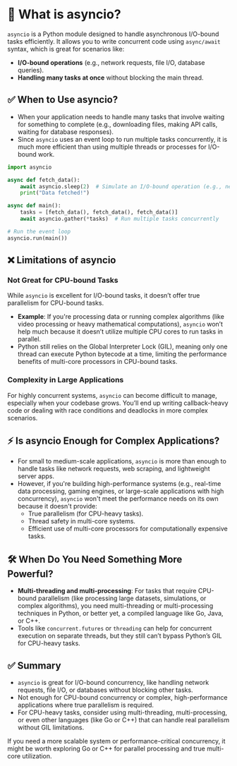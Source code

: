 # 🧵 What is asyncio?

`asyncio` is a Python module designed to handle asynchronous I/O-bound tasks efficiently. It allows you to write concurrent code using `async/await` syntax, which is great for scenarios like:

- **I/O-bound operations** (e.g., network requests, file I/O, database queries).
- **Handling many tasks at once** without blocking the main thread.

## ✅ When to Use asyncio?

- When your application needs to handle many tasks that involve waiting for something to complete (e.g., downloading files, making API calls, waiting for database responses).
- Since `asyncio` uses an event loop to run multiple tasks concurrently, it is much more efficient than using multiple threads or processes for I/O-bound work.
```python
import asyncio

async def fetch_data():
    await asyncio.sleep(2)  # Simulate an I/O-bound operation (e.g., network request)
    print("Data fetched!")

async def main():
    tasks = [fetch_data(), fetch_data(), fetch_data()]
    await asyncio.gather(*tasks)  # Run multiple tasks concurrently

# Run the event loop
asyncio.run(main())
```

## ❌ Limitations of asyncio

### Not Great for CPU-bound Tasks
While `asyncio` is excellent for I/O-bound tasks, it doesn’t offer true parallelism for CPU-bound tasks.

- **Example**: If you're processing data or running complex algorithms (like video processing or heavy mathematical computations), `asyncio` won’t help much because it doesn’t utilize multiple CPU cores to run tasks in parallel.
- Python still relies on the Global Interpreter Lock (GIL), meaning only one thread can execute Python bytecode at a time, limiting the performance benefits of multi-core processors in CPU-bound tasks.

### Complexity in Large Applications
For highly concurrent systems, `asyncio` can become difficult to manage, especially when your codebase grows. You’ll end up writing callback-heavy code or dealing with race conditions and deadlocks in more complex scenarios.

## ⚡ Is asyncio Enough for Complex Applications?

- For small to medium-scale applications, `asyncio` is more than enough to handle tasks like network requests, web scraping, and lightweight server apps.
- However, if you're building high-performance systems (e.g., real-time data processing, gaming engines, or large-scale applications with high concurrency), `asyncio` won't meet the performance needs on its own because it doesn't provide:
  - True parallelism (for CPU-heavy tasks).
  - Thread safety in multi-core systems.
  - Efficient use of multi-core processors for computationally expensive tasks.

## 🛠️ When Do You Need Something More Powerful?

- **Multi-threading and multi-processing**: For tasks that require CPU-bound parallelism (like processing large datasets, simulations, or complex algorithms), you need multi-threading or multi-processing techniques in Python, or better yet, a compiled language like Go, Java, or C++.
- Tools like `concurrent.futures` or `threading` can help for concurrent execution on separate threads, but they still can’t bypass Python’s GIL for CPU-heavy tasks.

## ✅ Summary

- `asyncio` is great for I/O-bound concurrency, like handling network requests, file I/O, or databases without blocking other tasks.
- Not enough for CPU-bound concurrency or complex, high-performance applications where true parallelism is required.
- For CPU-heavy tasks, consider using multi-threading, multi-processing, or even other languages (like Go or C++) that can handle real parallelism without GIL limitations.

If you need a more scalable system or performance-critical concurrency, it might be worth exploring Go or C++ for parallel processing and true multi-core utilization.
